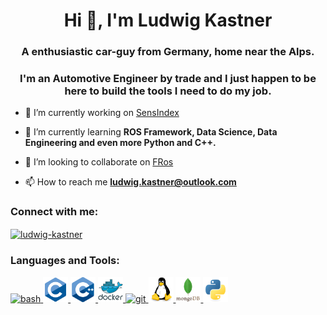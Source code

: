 <h1 align="center">Hi 👋, I'm Ludwig Kastner</h1>
<h3 align="center">A enthusiastic car-guy from Germany, home near the Alps.</h3>
<h3 align="center">I'm an Automotive Engineer by trade and I just happen to be here to build the tools I need to do my job. </h3>

- 🔭 I’m currently working on [SensIndex](https://www.hs-kempten.de/forschung/forschungsinstitute/ifm-institut-fuer-fahrerassistenz-und-vernetzte-mobilitaet/sensindex)

- 🌱 I’m currently learning **ROS Framework, Data Science, Data Engineering and even more Python and C++.**

- 👯 I’m looking to collaborate on [FRos](https://github.com/AdriveLivingLab/FRos)

- 📫 How to reach me **ludwig.kastner@outlook.com**

<h3 align="left">Connect with me:</h3>
<p align="left">
<a href="https://linkedin.com/in/ludwig-kastner" target="blank"><img align="center" src="https://raw.githubusercontent.com/rahuldkjain/github-profile-readme-generator/master/src/images/icons/Social/linked-in-alt.svg" alt="ludwig-kastner" height="30" width="40" /></a>
</p>

<h3 align="left">Languages and Tools:</h3>
<p align="left"> <a href="https://www.gnu.org/software/bash/" target="_blank" rel="noreferrer"> <img src="https://www.vectorlogo.zone/logos/gnu_bash/gnu_bash-icon.svg" alt="bash" width="40" height="40"/> </a> <a href="https://www.cprogramming.com/" target="_blank" rel="noreferrer"> <img src="https://raw.githubusercontent.com/devicons/devicon/master/icons/c/c-original.svg" alt="c" width="40" height="40"/> </a> <a href="https://www.w3schools.com/cpp/" target="_blank" rel="noreferrer"> <img src="https://raw.githubusercontent.com/devicons/devicon/master/icons/cplusplus/cplusplus-original.svg" alt="cplusplus" width="40" height="40"/> </a> <a href="https://www.docker.com/" target="_blank" rel="noreferrer"> <img src="https://raw.githubusercontent.com/devicons/devicon/master/icons/docker/docker-original-wordmark.svg" alt="docker" width="40" height="40"/> </a> <a href="https://git-scm.com/" target="_blank" rel="noreferrer"> <img src="https://www.vectorlogo.zone/logos/git-scm/git-scm-icon.svg" alt="git" width="40" height="40"/> </a> <a href="https://www.linux.org/" target="_blank" rel="noreferrer"> <img src="https://raw.githubusercontent.com/devicons/devicon/master/icons/linux/linux-original.svg" alt="linux" width="40" height="40"/> </a> <a href="https://www.mongodb.com/" target="_blank" rel="noreferrer"> <img src="https://raw.githubusercontent.com/devicons/devicon/master/icons/mongodb/mongodb-original-wordmark.svg" alt="mongodb" width="40" height="40"/> </a> <a href="https://www.python.org" target="_blank" rel="noreferrer"> <img src="https://raw.githubusercontent.com/devicons/devicon/master/icons/python/python-original.svg" alt="python" width="40" height="40"/> </a> </p>

